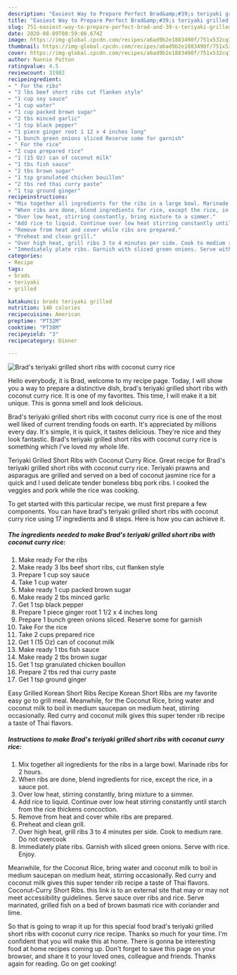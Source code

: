 ```yaml
---
description: "Easiest Way to Prepare Perfect Brad&amp;#39;s teriyaki grilled short ribs with coconut curry rice"
title: "Easiest Way to Prepare Perfect Brad&amp;#39;s teriyaki grilled short ribs with coconut curry rice"
slug: 751-easiest-way-to-prepare-perfect-brad-and-39-s-teriyaki-grilled-short-ribs-with-coconut-curry-rice
date: 2020-08-09T08:59:08.674Z
image: https://img-global.cpcdn.com/recipes/a6ad9b2e1883490f/751x532cq70/brads-teriyaki-grilled-short-ribs-with-coconut-curry-rice-recipe-main-photo.jpg
thumbnail: https://img-global.cpcdn.com/recipes/a6ad9b2e1883490f/751x532cq70/brads-teriyaki-grilled-short-ribs-with-coconut-curry-rice-recipe-main-photo.jpg
cover: https://img-global.cpcdn.com/recipes/a6ad9b2e1883490f/751x532cq70/brads-teriyaki-grilled-short-ribs-with-coconut-curry-rice-recipe-main-photo.jpg
author: Nannie Patton
ratingvalue: 4.5
reviewcount: 31982
recipeingredient:
- " For the ribs"
- "3 lbs beef short ribs cut flanken style"
- "1 cup soy sauce"
- "1 cup water"
- "1 cup packed brown sugar"
- "2 tbs minced garlic"
- "1 tsp black pepper"
- "1 piece ginger root 1 12 x 4 inches long"
- "1 bunch green onions sliced Reserve some for garnish"
- " For the rice"
- "2 cups prepared rice"
- "1 (15 Oz) can of coconut milk"
- "1 tbs fish sauce"
- "2 tbs brown sugar"
- "1 tsp granulated chicken bouillon"
- "2 tbs red thai curry paste"
- "1 tsp ground ginger"
recipeinstructions:
- "Mix together all ingredients for the ribs in a large bowl. Marinade ribs for 2 hours."
- "When ribs are done, blend ingredients for rice, except the rice, in a sauce pot."
- "Over low heat, stirring constantly, bring mixture to a simmer."
- "Add rice to liquid. Continue over low heat stirring constantly until starch from the rice thickens concoction."
- "Remove from heat and cover while ribs are prepared."
- "Preheat and clean grill."
- "Over high heat, grill ribs 3 to 4 minutes per side. Cook to medium rare. Do not overcook"
- "Immediately plate ribs. Garnish with sliced green onions. Serve with rice. Enjoy."
categories:
- Recipe
tags:
- brads
- teriyaki
- grilled

katakunci: brads teriyaki grilled 
nutrition: 140 calories
recipecuisine: American
preptime: "PT32M"
cooktime: "PT38M"
recipeyield: "3"
recipecategory: Dinner

---
```



![Brad&#39;s teriyaki grilled short ribs with coconut curry rice](https://img-global.cpcdn.com/recipes/a6ad9b2e1883490f/751x532cq70/brads-teriyaki-grilled-short-ribs-with-coconut-curry-rice-recipe-main-photo.jpg)

Hello everybody, it is Brad, welcome to my recipe page. Today, I will show you a way to prepare a distinctive dish, brad&#39;s teriyaki grilled short ribs with coconut curry rice. It is one of my favorites. This time, I will make it a bit unique. This is gonna smell and look delicious.

Brad&#39;s teriyaki grilled short ribs with coconut curry rice is one of the most well liked of current trending foods on earth. It's appreciated by millions every day. It's simple, it is quick, it tastes delicious. They're nice and they look fantastic. Brad&#39;s teriyaki grilled short ribs with coconut curry rice is something which I've loved my whole life.

Teriyaki Grilled Short Ribs with Coconut Curry Rice. Great recipe for Brad&#39;s teriyaki grilled short ribs with coconut curry rice. Teriyaki prawns and asparagus are grilled and served on a bed of coconut jasmine rice for a quick and I used delicate tender boneless bbq pork ribs. I cooked the veggies and pork while the rice was cooking.


To get started with this particular recipe, we must first prepare a few components. You can have brad&#39;s teriyaki grilled short ribs with coconut curry rice using 17 ingredients and 8 steps. Here is how you can achieve it.

<!--inarticleads1-->

##### The ingredients needed to make Brad&#39;s teriyaki grilled short ribs with coconut curry rice:

1. Make ready  For the ribs
1. Make ready 3 lbs beef short ribs, cut flanken style
1. Prepare 1 cup soy sauce
1. Take 1 cup water
1. Make ready 1 cup packed brown sugar
1. Make ready 2 tbs minced garlic
1. Get 1 tsp black pepper
1. Prepare 1 piece ginger root 1 1/2 x 4 inches long
1. Prepare 1 bunch green onions sliced. Reserve some for garnish
1. Take  For the rice
1. Take 2 cups prepared rice
1. Get 1 (15 Oz) can of coconut milk
1. Make ready 1 tbs fish sauce
1. Make ready 2 tbs brown sugar
1. Get 1 tsp granulated chicken bouillon
1. Prepare 2 tbs red thai curry paste
1. Get 1 tsp ground ginger


Easy Grilled Korean Short Ribs Recipe Korean Short Ribs are my favorite easy go to grill meal. Meanwhile, for the Coconut Rice, bring water and coconut milk to boil in medium saucepan on medium heat, stirring occasionally. Red curry and coconut milk gives this super tender rib recipe a taste of Thai flavors. 

<!--inarticleads2-->

##### Instructions to make Brad&#39;s teriyaki grilled short ribs with coconut curry rice:

1. Mix together all ingredients for the ribs in a large bowl. Marinade ribs for 2 hours.
1. When ribs are done, blend ingredients for rice, except the rice, in a sauce pot.
1. Over low heat, stirring constantly, bring mixture to a simmer.
1. Add rice to liquid. Continue over low heat stirring constantly until starch from the rice thickens concoction.
1. Remove from heat and cover while ribs are prepared.
1. Preheat and clean grill.
1. Over high heat, grill ribs 3 to 4 minutes per side. Cook to medium rare. Do not overcook
1. Immediately plate ribs. Garnish with sliced green onions. Serve with rice. Enjoy.


Meanwhile, for the Coconut Rice, bring water and coconut milk to boil in medium saucepan on medium heat, stirring occasionally. Red curry and coconut milk gives this super tender rib recipe a taste of Thai flavors. Coconut-Curry Short Ribs. this link is to an external site that may or may not meet accessibility guidelines. Serve sauce over ribs and rice. Serve marinated, grilled fish on a bed of brown basmati rice with coriander and lime. 

So that is going to wrap it up for this special food brad&#39;s teriyaki grilled short ribs with coconut curry rice recipe. Thanks so much for your time. I'm confident that you will make this at home. There is gonna be interesting food at home recipes coming up. Don't forget to save this page on your browser, and share it to your loved ones, colleague and friends. Thanks again for reading. Go on get cooking!
